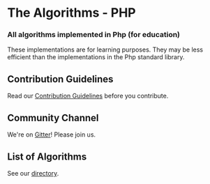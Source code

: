 # The Algorithms - PHP

### All algorithms implemented in Php (for education)

These implementations are for learning purposes. They may be less efficient than the implementations in the Php standard library.

## Contribution Guidelines

Read our [Contribution Guidelines](CONTRIBUTING.md) before you contribute.

## Community Channel

We're on [Gitter](https://gitter.im/TheAlgorithms)!  Please join us.

## List of Algorithms

See our [directory](DIRECTORY.md).
